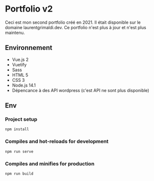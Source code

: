 # Portfolio v2

Ceci est mon second portfolio créé en 2021. Il était disponible sur le domaine laurentgrimaldi.dev.
Ce portfolio n'est plus à jour et n'est plus maintenu.

## Environnement

- Vue.js 2
- Vuetify
- Sass
- HTML 5
- CSS 3
- Node.js 14.1
- Dépencance à des API wordpress (c'est API ne sont plus disponible)

## Env

### Project setup

```
npm install
```

### Compiles and hot-reloads for development

```
npm run serve
```

### Compiles and minifies for production

```
npm run build
```
